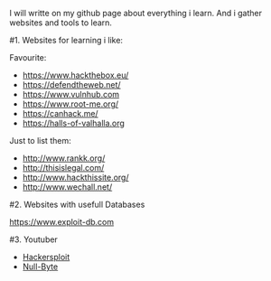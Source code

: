 
I will writte on my github page about everything i learn. And i gather websites and tools to learn.

#1. Websites for learning i like:

Favourite:

-   https://www.hackthebox.eu/
-   https://defendtheweb.net/
-   https://www.vulnhub.com
-   https://www.root-me.org/
-   https://canhack.me/
-   https://halls-of-valhalla.org

Just to list them:

- http://www.rankk.org/
- http://thisislegal.com/
- http://www.hackthissite.org/
- http://www.wechall.net/

#2. Websites with usefull Databases

https://www.exploit-db.com

#3. Youtuber

- [Hackersploit](https://www.youtube.com/channel/UC0ZTPkdxlAKf-V33tqXwi3Q/featured)
- [Null-Byte](https://www.youtube.com/channel/UCgTNupxATBfWmfehv21ym-g)